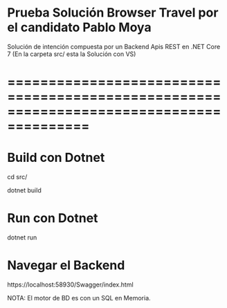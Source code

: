 # Prueba Solución Browser Travel por el candidato Pablo Moya

Solución de intención compuesta por un Backend Apis REST en .NET Core 7 (En la carpeta src/ esta la Solución con VS)

# ========================================================================================

# Build con Dotnet

cd src/

dotnet build

# Run con Dotnet

dotnet run

# Navegar el Backend

https://localhost:58930/Swagger/index.html


NOTA: El motor de BD es con un SQL en Memoria.
